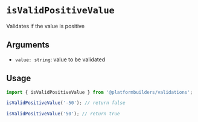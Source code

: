 # `isValidPositiveValue`

Validates if the value is positive

## Arguments

- `value: string`: value to be validated

## Usage

```jsx
import { isValidPositiveValue } from '@platformbuilders/validations';

isValidPositiveValue('-50'); // return false

isValidPositiveValue('50'); // return true
```

